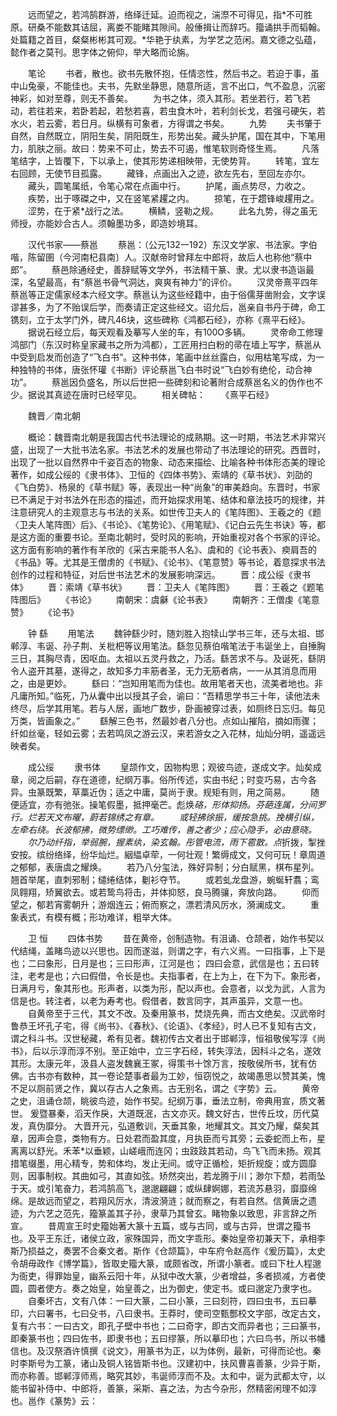 <!-- { "loadSidebar": true } -->
　　远而望之，若鸿鹄群游，络绎迁延。迫而视之，湍漈不可得见，指*不可胜原。研桑不能数其诘屈，离娄不能睹其隙间。般倕揖让而辞巧。籀诵拱手而韬翰。处篇籍之首目，粲粲彬彬其可观。*华艳于纨素，为学艺之范闲。嘉文德之弘蕴，懿作者之莫刊。思字体之俯仰，举大略而论旃。 

　　笔论 
　　书者，散也。欲书先散怀抱，任情恣性，然后书之。若迫于事，虽中山兔豪，不能佳也。夫书，先默坐静思，随意所适，言不出口，气不盈息，沉密神彩，如对至尊，则无不善矣。 
　　为书之体，须入其形。若坐若行，若飞若动，若往若来，若卧若起，若愁若喜，若虫食木叶，若利剑长戈，若强弓硬矢，若水火，若云雾，若日月。纵横有可象者，方得谓之书矣。 
　　九势 
　　夫书肇于自然，自然既立，阴阳生矣，阴阳既生，形势出矣。藏头护尾，国在其中，下笔用力，肌肤之丽。故曰：势来不可止，势去不可遏，惟笔软则奇怪生焉。 
　　凡落笔结字，上皆覆下，下以承上，使其形势递相映带，无使势背。 
　　转笔，宜左右回顾，无使节目孤露。 
　　藏锋，点画出入之迹，欲左先右，至回左亦尔。 
　　藏头，圆笔属纸，令笔心常在点画中行。 
　　护尾，画点势尽，力收之。 
　　疾势，出于啄磔之中，又在竖笔紧趯之内。 
　　掠笔，在于趱锋峻趯用之。 
　　涩势，在于紧*战行之法。 
　　横鳞，竖勒之规。 
　　此名九势，得之虽无师授，亦能妙合古人。须翰墨功多，即造妙境耳。 

　　汉代书家——蔡邕 
　　蔡邕：（公元132一192）东汉文学家、书法家。字伯喈，陈留圉（今河南杞县南〕人。汉献帝时曾拜左中郎将，故后人也称他“蔡中郎”。 
　　蔡邑除通经史，善辞赋等文学外，书法精干篆、隶。尤以隶书造诣最深，名望最高，有“蔡邕书骨气洞达，爽爽有神力”的评价。 
　　汉灵帝熹平四年蔡邕等正定儒家经本六经文字。蔡邕认为这些经籍中，由于俗儒芽凿附会，文字误谬甚多，为了不贻误后学，而奏请正定这些经文。诏允后，邕亲自书丹于碑，命工镌刻，立于太学门外，碑凡46块，这些碑称《鸿都石经》，亦称《熹平石经》。 
　　据说石经立后，每天观看及摹写人坐的车，有100O多辆。 
　　灵帝命工修理鸿部门（东汉时称皇家藏书之所为鸿都），工匠用扫白粉的帚在墙上写字，蔡邕从中受到启发而创造了“飞白书”。这种书体，笔画中丝丝露白，似用枯笔写成，为一种独特的书体，唐张怀瓘《书断》评论蔡邕飞白书时说“飞白妙有绝伦，动合神功”。 
　　蔡邕因负盛名，所以后世把一些碑刻和论著附合成蔡邕名义的伪作也不少。据说其真迹在唐时已经罕见。 
　　相关碑帖： 
　　《熹平石经》 







　　魏晋／南北朝 

　　概论：魏晋南北朝是我国古代书法理论的成熟期。这一时期，书法艺术非常兴盛，出现了一大批书法名家。书法艺术的发展也带动了书法理论的研究。西晋时，出现了一批以自然界中千姿百态的物象、动态来描绘、比喻各种书体形态美的理论著作，如成公绥的《隶书体》、卫恒的《四体书势》、索靖的《草书状》、刘劭的《飞白势》、杨泉的《草书赋》等，表现出一种“尚象”的审美趋向。东晋时，书家已不满足于对书法外在形态的描述，而开始探求用笔、结体和章法技巧的规律，并注意研究人的主观意志与书法的关系。如世传卫夫人的《笔阵图》、王羲之的《题〈卫夫人笔阵图〉后》、《书论》、《笔势论》、《用笔赋》、《记白云先生书诀》等，都是这方面的重要书论。至南北朝时，受时风的影响，开始重视对各个书家的评论。这方面有影响的著作有羊欣的《采古来能书人名》、虞和的《论书表》、瘐肩吾的《书品》等。尤其是王僧虏的《书赋》、《论书》、《笔意赞》等书论，着意探求书法创作的过程和特征，对后世书法艺术的发展影响深远。 
　　晋：成公绥《隶书体》 
　　晋：索靖《草书状》 
　　晋：卫夫人《笔阵图》 
　　晋：王羲之《题笔阵图后》 
　　《书论》 
　　南朝宋：虞龢《论书表》 
　　南朝齐：王僧虔《笔意赞》 
　　《论书》 


　　钟 繇 
　　用笔法 
　　魏钟繇少时，随刘胜入抱犊山学书三年，还与太祖、邯郸淳、韦诞、孙子荆、关枇杷等议用笔法。繇忽见蔡伯喈笔法于韦诞坐上，自捶胸三日，其胸尽青，因呕血。太祖以五灵丹救之，乃活。繇苦求不与。及诞死，繇阴令人盗开其墓，遂得之，故知多力丰筋者圣，无力无筋者病，一一从其消息而用之，由是更妙。 
　　繇曰：“岂知用笔而为佳也。故用笔者天也，流美者地也。非凡庸所知。”临死，乃从囊中出以授其子会，谕曰：“吾精思学书三十年，读他法未终尽，后学其用笔。若与人居，画地广数步，卧画被穿过表，如厕终日忘归。每见万类，皆画象之。” 
　　繇解三色书，然最妙者八分也。点如山摧陷，摘如雨骤；纤如丝毫，轻如云雾；去若鸣凤之游云汉，来若游女之入花林，灿灿分明，遥遥远映者矣。 

　　成公绥 
　　隶书体 
　　皇颉作文，因物构思；观彼鸟迹，遂成文字。灿矣成章，阅之后嗣，存在道德，纪纲万事。俗所传述，实由书纪；时变巧易，古今各异。虫篆既繁，草藁近伪；适之中庸，莫尚于隶。规矩有则，用之简易。 
　　随便适宜，亦有弛张。操笔假墨，抵押毫芒。彪焕*硌，形体抑扬。芬葩连属，分间罗行。烂若天文布曜，蔚若锦绣之有章。 
　　或轻拂徐振，缓按急挑。挽横引纵，左牵右绕。长波郁拂，微势缥缈。工巧难传，善之者少；应心隐手，必由意晓。 
　　尔乃动纤指，举弱腕，握素纨，染玄翰。彤管电流，雨下雹散。点*折拨，掣挫安按。缤纷络绎，纷华灿烂。絪緼卓荦，一何壮观！繁缛成文，又何可玩！章周道之郁郁，表唐虞之耀焕。 
　　若乃八分玺法，殊好异制；分白赋黑，棋布星列。翘首举尾，直刺邪制；缱绻结体，劖衫夺节。 
　　或若虬龙盘游，蜿蜒轩翥；鸾凤翱翔，矫翼欲去。或若鸷鸟将击，并体抑怒，良马腾骧，奔放向路。 
　　仰而望之，郁若宵雾朝升；游烟连云；俯而察之，漂若清风厉水，漪澜成文。 
　　重象表式，有模有概；形功难详，粗举大体。 

　　卫 恒 
　　四体书势 
　　昔在黄帝，创制造物。有沮诵、仓颉者，始作书契以代结绳，盖睹鸟迹以兴思也。因而遂滋，则谓之字，有六义焉。一曰指事，上下是也；二曰象形，日月是也；三曰形声，江河是也； 四曰会意，武信是也；五曰转注，老考是也；六曰假借，令长是也。夫指事者，在上为上，在下为下。象形者，日满月亏，象其形也。形声者，以类为形，配以声也。会意者，以戈为武，人言为信是也。转注者，以老为寿考也。假借者，数言同字，其声虽异，文意一也。 
　　自黄帝至于三代，其文不改。及秦用篆书，焚烧先典，而古文绝矣。汉武帝时鲁恭王坏孔子宅，得《尚书》、《春秋》、《论语》、《孝经》，时人已不复知有古文，谓之科斗书。汉世秘藏，希有见者。魏初传古文者出于邯郸淳，恒祖敬侯写淳《尚书》，后以示淳而淳不别。至正始中，立三字石经，转失淳法，因科斗之名，遂效其形。太康元年，汲县人盗发魏襄王冢，得策书十馀万言，按敬侯所书，犹有仿佛。古书亦有数种，其一卷论楚事者最为工妙，恒窃悦之，故竭愚思以赞其美，愧不足以厕前贤之作，冀以存古人之象焉。古无别名，谓之《字势》云。 
　　黄帝之史，沮诵仓颉，眺彼鸟迹，始作书契。纪纲万事，垂法立制，帝典用宣，质文著世。 爰暨暴秦，滔天作戾，大道既泯，古文亦灭。魏文好古，世传丘坟，历代莫发，真伪靡分。 大晋开元，弘道敷训，天垂其象，地耀其文。其文乃耀，粲矣其章，因声会意，类物有方。日处君而盈其度，月执臣而亏其旁；云委蛇而上布，星离离以舒光。禾苯*以垂颖，山嵯峨而连冈；虫跂跂其若动，鸟飞飞而未扬。观其措笔缀墨，用心精专，势和体均，发止无间。或守正循检，矩折规旋；或方圆靡则，因事制权。其曲如弓，其直如弦。矫然突出，若龙腾于川；渺尔下颓，若雨坠于天。或引笔奋力，若鸿鹄高飞，邈邈翩翩；或纵肆婀娜，若流苏悬羽，靡靡绵绵。是故远而望之，若翔风厉水，清波漪涟；就而察之，有若自然。信黄唐之遗迹，为六艺之范先，籀篆盖其子孙，隶草乃其曾玄。睹物象以致思，非言辞之所宣。 
　　昔周宣王时史籀始著大篆十五篇，或与古同，或与古异，世谓之籀书也。及平王东迁，诸侯立政，家殊国异，而文字乖形。秦始皇帝初兼天下，承相李斯乃损益之，奏罢不合秦文者。斯作《仓颉篇》，中车府令赵高作《爰历篇》，太史令胡毋政作《博学篇》，皆取史籀大篆，或颇省改，所谓小篆者。或曰下杜人程邈为衙吏，得罪始皇，幽系云阳十年，从狱中改大篆，少者增益，多者损减，方者使圆，圆者使方。奏之始皇，始皇善之，出为御史，使定书。或曰邈定乃隶字也。 
　　自秦坏古，文有八体：一曰大篆，二曰小篆，三曰刻符，四曰虫书，五曰摹印，六曰署书，七曰殳书，八曰隶书。王莽时，使司空甄酆校文字部，改定古文，复有六书：一曰古文，即孔子壁中书也；二曰奇字，即古文而异者也；三曰篆书，即秦篆书也；四曰佐书，即隶书也；五曰缪篆，所以摹印也；六曰鸟书，所以书幡信也。及汉祭酒许慎撰《说文》，用篆书为正，以为体例，最新，可得而论也。秦时李斯号为工篆，诸山及铜人铭皆斯书也。汉建初中，扶风曹喜善篆，少异于斯，而亦称善。邯郸淳师焉，略究其妙，韦诞师淳而不及。太和中，诞为武都太守，以能书留补侍中、中郎将，善篆，采斯、喜之法，为古今杂形，然精密闲理不如淳也。邕作《篆势》云： 
